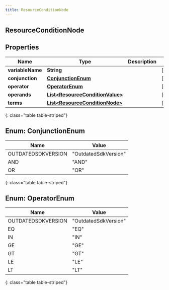 ```yaml
---
title: ResourceConditionNode
---
```

## ResourceConditionNode


## Properties

| Name | Type | Description | Notes |
| ------------ | ------------- | ------------- | ------------- |
| **variableName** | **String** |  |  [optional] |
| **conjunction** | [**ConjunctionEnum**](#ConjunctionEnum) |  |  [optional] |
| **operator** | [**OperatorEnum**](#OperatorEnum) |  |  [optional] |
| **operands** | [**List&lt;ResourceConditionValue&gt;**](ResourceConditionValue.html) |  |  [optional] |
| **terms** | [**List&lt;ResourceConditionNode&gt;**](ResourceConditionNode.html) |  |  [optional] |
{: class="table table-striped"}


<a name="ConjunctionEnum"></a>

## Enum: ConjunctionEnum

| Name | Value |
| ---- | ----- |
| OUTDATEDSDKVERSION | &quot;OutdatedSdkVersion&quot; |
| AND | &quot;AND&quot; |
| OR | &quot;OR&quot; |
{: class="table table-striped"}


<a name="OperatorEnum"></a>

## Enum: OperatorEnum

| Name | Value |
| ---- | ----- |
| OUTDATEDSDKVERSION | &quot;OutdatedSdkVersion&quot; |
| EQ | &quot;EQ&quot; |
| IN | &quot;IN&quot; |
| GE | &quot;GE&quot; |
| GT | &quot;GT&quot; |
| LE | &quot;LE&quot; |
| LT | &quot;LT&quot; |
{: class="table table-striped"}



